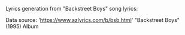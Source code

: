 Lyrics generation from "Backstreet Boys" song lyrics:

Data source: 'https://www.azlyrics.com/b/bsb.html' "Backstreet Boys" (1995) Album
